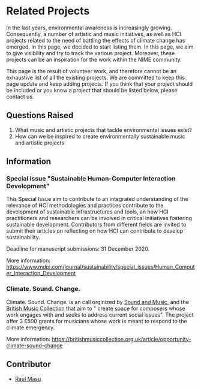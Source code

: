 <!-- Copy this template to add a new topic. Replace text in {brackets} with your content. -->
<!-- Template created for ECO_NIME wiki entries by Johnny Sullivan -->

# Related Projects 

In the last years, environmental awareness is increasingly growing. Consequently, a number of artistic and music initiatives, as well as HCI projects related to the need of battling the effects of climate change has emerged. 
In this page, we decided to start listing them. In this page, we aim to give visibility and try to track the various project. Moreover, these projects can be an inspiration for the work within the NIME community. 

This page is the result of volunteer work, and therefore cannot be an exhaustive list of all the existing projects. We are committed to keep this page update and keep adding projects. If you think that your project should be included or you know a project that should be listed below, please contact us. 


## Questions Raised

1. What music and artistic projects that tackle environmental issues exist?
2. How can we be inspired to create environmentally sustainable music and artistic projects

## Information

### Special Issue "Sustainable Human-Computer Interaction Development"

This Special Issue aim to contribute to an integrated understanding of the relevance of HCI methodologies and practices contribute to the development of sustainable infrastructures and tools, an how HCI practitioners and researchers can be involved in critical initiatives fostering sustainable development. Contributors from different fields are invited to submit their articles on reflecting on how HCI can contribute to develop sustainability.

Deadline for manuscript submissions: 31 December 2020. 

More information: https://www.mdpi.com/journal/sustainability/special_issues/Human_Computer_Interaction_Development

### **Climate. Sound. Change.**

Climate. Sound. Change. is an call orginized by [Sound and Music](https://soundandmusic.org/), and the [British Music Collection](https://britishmusiccollection.org.uk/) that aim to " create space for composers whose work engages with and seeks to address current social issues". The project offer 3 £500 grants for musicians whose work is meant to respond to the climate emergency.

More information: https://britishmusiccollection.org.uk/article/opportunity-climate-sound-change

## Contributor

- [Raul Masu](mailto:raul@raulmasu.org)


